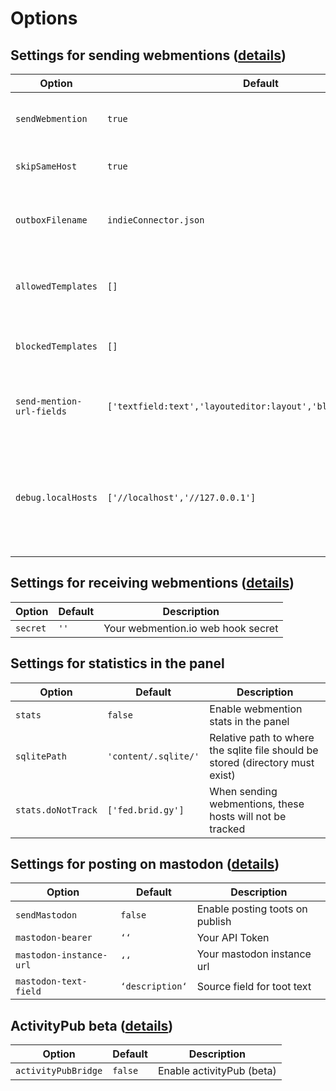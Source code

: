 # Options

## Settings for sending webmentions ([details](sending.md))

| Option                    | Default                                                        | Description                                                                              |
| ------------------------- | -------------------------------------------------------------- | ---------------------------------------------------------------------------------------- |
| `sendWebmention`          | `true`                                                         | Enable sending webmentions on page save                                                  |
| `skipSameHost`            | `true`                                                         | Skip sending webmentions to yourself                                                     |
| `outboxFilename`          | `indieConnector.json`                                          | Change the filename of the processed urls file                                           |
| `allowedTemplates`        | `[]`                                                           | Set templates allowed to send webmentions                                                |
| `blockedTemplates`        | `[]`                                                           | Block templates from sending webmentions                                                 |
| `send-mention-url-fields` | `['textfield:text','layouteditor:layout','blockeditor:block']` | Set fieldnames and types to look for urls in                                             |
| `debug.localHosts`        | `['//localhost','//127.0.0.1']`                                    | Set local hosts to prevent sending webmentions and posts when testing on a local machine |

## Settings for receiving webmentions ([details](receiving.md))

| Option   | Default | Description                        |
| -------- | ------- | ---------------------------------- |
| `secret` | `''`    | Your webmention.io web hook secret |

## Settings for statistics in the panel

| Option             | Default              | Description                                                                    |
| ------------------ | -------------------- | ------------------------------------------------------------------------------ |
| `stats`            | `false`              | Enable webmention stats in the panel                                           |
| `sqlitePath`       | `'content/.sqlite/'` | Relative path to where the sqlite file should be stored (directory must exist) |
| `stats.doNotTrack` | `['fed.brid.gy']`    | When sending webmentions, these hosts will not be tracked                      |


## Settings for posting on mastodon ([details](mastodon.md))

| Option                  | Default         | Description                     |
| ----------------------- | --------------- | ------------------------------- |
| `sendMastodon`          | `false`         | Enable posting toots on publish |
| `mastodon-bearer`       | `‘‘`            | Your API Token                  |
| `mastodon-instance-url` | `‘‘`            | Your mastodon instance url      |
| `mastodon-text-field`   | `‘description‘` | Source field for toot text      |


## ActivityPub beta ([details](activitiypub.md))

| Option              | Default | Description               |
| ------------------- | ------- | ------------------------- |
| `activityPubBridge` | `false` | Enable activityPub (beta) |

